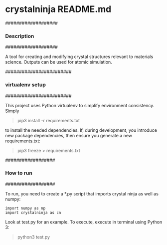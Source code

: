 # crystalninja README.md


###################
### Description ###
###################

A tool for creating and modifying crystal structures relevant to materials science.
Outputs can be used for atomic simulation.


########################
### virtualenv setup ###
########################

This project uses Python virtualenv to simplify environment consistency.  Simply

> pip3 install -r requirements.txt

to install the needed dependencies.  If, during development, you introduce new 
package dependencies, then ensure you generate a new requirements.txt:

> pip3 freeze > requirements.txt


##################
### How to run ###
##################

To run, you need to create a *.py script that imports crystal ninja as well as numpy:

	import numpy as np
	import crystalninja as cn

Look at test.py for an example.  To execute, execute in terminal using Python 3:

> python3 test.py
